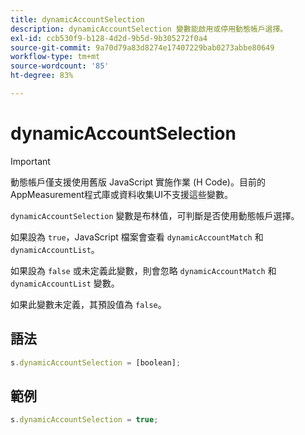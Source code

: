 ```yaml
---
title: dynamicAccountSelection
description: dynamicAccountSelection 變數能啟用或停用動態帳戶選擇。
exl-id: ccb530f9-b128-4d2d-9b5d-9b305272f0a4
source-git-commit: 9a70d79a83d8274e17407229bab0273abbe80649
workflow-type: tm+mt
source-wordcount: '85'
ht-degree: 83%

---
```


# dynamicAccountSelection

>[!IMPORTANT]
>
> 動態帳戶僅支援使用舊版 JavaScript 實施作業 (H Code)。目前的AppMeasurement程式庫或資料收集UI不支援這些變數。

`dynamicAccountSelection` 變數是布林值，可判斷是否使用動態帳戶選擇。

如果設為 `true`，JavaScript 檔案會查看 `dynamicAccountMatch` 和 `dynamicAccountList`。

如果設為 `false` 或未定義此變數，則會忽略 `dynamicAccountMatch` 和 `dynamicAccountList` 變數。

如果此變數未定義，其預設值為 `false`。

## 語法

```js
s.dynamicAccountSelection = [boolean];
```

## 範例

```js
s.dynamicAccountSelection = true;
```
